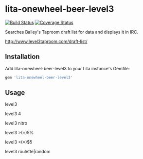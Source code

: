 # lita-onewheel-beer-level3

[![Build Status](https://travis-ci.org/onewheelskyward/lita-onewheel-beer-level3.png?branch=master)](https://travis-ci.org/onewheelskyward/lita-onewheel-beer-level3)
[![Coverage Status](https://coveralls.io/repos/onewheelskyward/lita-onewheel-beer-level3/badge.png)](https://coveralls.io/r/onewheelskyward/lita-onewheel-beer-level3)

Searches Bailey's Taproom draft list for data and displays it in IRC.

http://www.level3taproom.com/draft-list/

## Installation

Add lita-onewheel-beer-level3 to your Lita instance's Gemfile:

``` ruby
gem 'lita-onewheel-beer-level3'
```

## Usage

level3

level3 4

level3 nitro

level3 >(=)5%

level3 <(=)$5

level3 roulette|random
